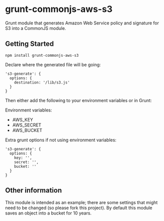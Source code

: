 grunt-commonjs-aws-s3
=====================

Grunt module that generates Amazon Web Service policy and signature for S3 into a CommonJS module.

## Getting Started

    npm install grunt-commonjs-aws-s3

Declare where the generated file will be going:

    's3-generate': {
      options: {
        destination: '/lib/s3.js'
      }
    }

Then either add the following to your environment variables or in Grunt:

Environment variables:

- AWS_KEY
- AWS_SECRET
- AWS_BUCKET

Extra grunt options if not using environment variables: 

    's3-generate': {
      options: {
        key: '',
        secret: '',
        bucket: ''
      }
    }

## Other information
This module is intended as an example; there are some settings that might need to be changed (so please fork this project). By default this module saves an object into a bucket for 10 years.

